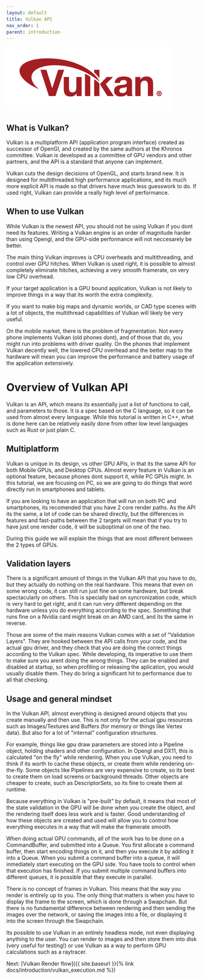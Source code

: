```yaml
---
layout: default
title: Vulkan API
nav_order: 1
parent: introduction
---
```


![VulkanLogo](/assets/images/Vulkan_170px_Dec16.jpg)

## What is Vulkan?

Vulkan is a multiplatform API (application program interface) created as successor of OpenGl, and created by the same authors at the Khronos committee.
Vulkan is developed as a committee of GPU vendors and other partners, and the API is a standard that anyone can implement.

Vulkan cuts the design decisions of OpenGL, and starts brand new. It is designed for multithreaded high performance applications, and its much more explicit API is made so that drivers have much less guesswork to do. If used right, Vulkan can provide a really high level of performance.


## When to use Vulkan

While Vulkan is the newest API, you should not be using Vulkan if you dont need its features.
Writing a Vulkan engine is an order of magnitude harder than using Opengl, and the GPU-side performance will not neccesarely be better.

The main thing Vulkan improves is CPU overheads and multithreading, and control over GPU hitches.
When Vulkan is used right, it is possible to almost completely eliminate hitches, achieving a very smooth framerate, on very low CPU overhead.

If your target application is a GPU bound application, Vulkan is not likely to improve things in a way that its worth the extra complexity.

If you want to make big maps and dynamic worlds, or CAD type scenes with a lot of objects, the multithread capabilities of Vulkan will likely be very useful.

On the mobile market, there is the problem of fragmentation. Not every phone implements Vulkan (old phones dont), and of those that do, you might run into problems with driver quality. On the phones that implement Vulkan decently well, the lowered CPU overhead and the better map to the hardware will mean you can improve the performance and battery usage of the application extensively.


# Overview of Vulkan API
Vulkan is an API, which means its essentially just a list of functions to call, and parameters to those.
It is a spec based on the C language, so it can be used from almost every language. While this tutorial is written in C++, what is done here can be relatively easily done from other low level languages such as Rust or just plain C.

## Multiplatform

Vulkan is unique in its design, vs other GPU APIs, in that its the same API for both Mobile GPUs, and Desktop CPUs. Almost every feature in Vulkan is an optional feature, because phones dont support it, while PC GPUs might. In this tutorial, we are focusing on PC, so we are going to do things that wont directly run in smartphones and tablets.

If you are looking to have an application that will run on both PC and smartphones, its recomended that you have 2 core render paths. As the API its the same, a lot of code can be shared directly, but the differences in features and fast-paths between the 2 targets will mean that if you try to have just one render code, it will be suboptimal on one of the two. 

During this guide we will explain the things that are most different between the 2 types of GPUs.

## Validation layers

There is a significant amount of things in the Vulkan API that you have to do, but they actually do nothing on the real hardware. This means that even on some wrong code, it can still run just fine on some hardware, but break spectacularly on others. This is specially bad on syncronization code, which is very hard to get right, and it can run very different depending on the hardware unless you do everything according to the spec. Something that runs fine on a Nvidia card might break on an AMD card, and its the same in reverse.

Those are some of the main reasons Vulkan comes with a set of "Validation Layers". They are hooked between the API calls from your code, and the actual gpu driver, and they check that you are doing the correct things according to the Vulkan spec. While developing, its imperative to use them to make sure you arent doing the wrong things. They can be enabled and disabled at startup, so when profiling or releasing the aplication, you would usually disable them. They do bring a significant hit to performance due to all that checking. 

## Usage and general mindset
In the Vulkan API, almost everything is designed around objects that you create manually and then use. This is not only for the actual gpu resources such as Images/Textures and Buffers (for memory or things like Vertex data). But also for a lot of "internal" configuration structures.

For example, things like gpu draw parameters are stored into a Pipeline object, holding shaders and other configuration. In Opengl and DX11, this is calculated "on the fly" while rendering.
When  you use Vulkan, you need to think if its worth to cache these objects, or create them while rendering on-the-fly. Some objects like Pipelines are very expensive to create, so its best to create them on load screens or background threads. Other objects are cheaper to create, such as DescriptorSets, so its fine to create them at runtime.

Because everything in Vulkan is "pre-built" by default, it means that most of the state validation in the GPU will be done when you create the object, and the rendering itself does less work and is faster. Good understanding of how these objects are created and used will allow you to control how everything executes in a way that will make the framerate smooth.

When doing actual GPU commands, all of the work has to be done on a CommandBuffer, and submitted into a Queue. You first allocate a command buffer, then start encoding things on it, and then you execute it by adding it into a Queue. When you submit a command buffer into a queue, it will inmediately start executing on the GPU side. You have tools to control when that execution has finished. If you submit multiple command buffers into different queues, it is possible that they execute in parallel. 

There is no concept of frames in Vulkan. This means that the way you render is entirely up to you. The only thing that matters is when you have to display the frame to the screen, which is done through a Swapchain. But there is no fundamental difference between rendering and then sending the images over the network, or saving the images into a file, or displaying it into the screen through the Swapchain.

Its possible to use Vulkan in an entirely headless mode, not even displaying anything to the user. You can render to images and then store them into disk (very useful for testing!) or  use Vulkan as a way to perform GPU calculations such as a raytracer.

Next: [Vulkan Render flow]({{ site.baseurl }}{% link docs/introduction/vulkan_execution.md %})